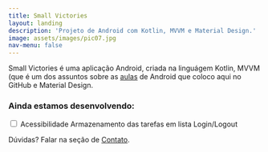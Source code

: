 ```yaml
---
title: Small Victories
layout: landing
description: 'Projeto de Android com Kotlin, MVVM e Material Design.'
image: assets/images/pic07.jpg
nav-menu: false
---
```


<div id="main">

<!-- One -->
<section id="one">
	<div class="inner">
		<p>Small Victories é uma aplicação Android, criada na linguágem Kotlin, 
		MVVM (que é um dos assuntos sobre as <a href="/all_posts.html">aulas</a> de Android que coloco aqui no GitHub e Material Design.</p>
		<h3>Ainda estamos desenvolvendo:</h3>
		<input type="checkbox" id="horns" name="horns">
			<label for="horns">Acessibilidade</label>
			<label for="horns">Armazenamento das tarefas em lista</label>
			<label for="horns">Login/Logout</label>
		</input>
		<p>Dúvidas? Falar na seção de <a href="#footer">Contato</a>.</p>
	</div>
</section>
